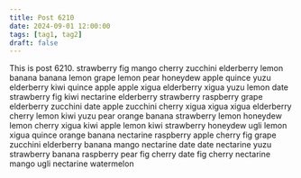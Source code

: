 ```yaml
---
title: Post 6210
date: 2024-09-01 12:00:00
tags: [tag1, tag2]
draft: false
---
```

This is post 6210.
strawberry
fig
mango
cherry
zucchini
elderberry
lemon
banana
banana
lemon
grape
lemon
pear
honeydew
apple
quince
yuzu
elderberry
kiwi
quince
apple
apple
xigua
elderberry
xigua
yuzu
lemon
date
strawberry
fig
kiwi
nectarine
elderberry
strawberry
raspberry
grape
elderberry
zucchini
date
apple
zucchini
cherry
xigua
xigua
xigua
elderberry
cherry
lemon
kiwi
yuzu
pear
orange
banana
strawberry
lemon
honeydew
lemon
cherry
xigua
kiwi
apple
lemon
kiwi
strawberry
honeydew
ugli
lemon
xigua
quince
orange
banana
nectarine
raspberry
apple
cherry
fig
grape
zucchini
elderberry
banana
mango
nectarine
date
date
nectarine
yuzu
strawberry
banana
raspberry
pear
fig
cherry
date
fig
cherry
nectarine
mango
ugli
nectarine
watermelon
